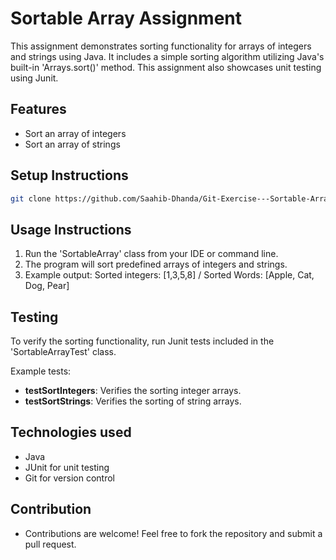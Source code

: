 # Sortable Array Assignment 
This assignment demonstrates sorting functionality for arrays of integers and strings using Java. It includes a simple sorting algorithm utilizing Java's built-in 'Arrays.sort()' method. This assignment also showcases unit testing using Junit. 

## Features 
- Sort an array of integers
- Sort an array of strings

## Setup Instructions 
 ```bash
git clone https://github.com/Saahib-Dhanda/Git-Exercise---Sortable-Array.git
```
## Usage Instructions
1. Run the 'SortableArray' class from your IDE or command line.
2. The program will sort predefined arrays of integers and strings.
3. Example output: Sorted integers: [1,3,5,8] / Sorted Words: [Apple, Cat, Dog, Pear]

## Testing 
To verify the sorting functionality, run Junit tests included in the 'SortableArrayTest' class. 

Example tests:
- **testSortIntegers**: Verifies the sorting integer arrays.
- **testSortStrings**: Verifies the sorting of string arrays.

## Technologies used 
- Java
- JUnit for unit testing
- Git for version control

## Contribution 
- Contributions are welcome! Feel free to fork the repository and submit a pull request. 

